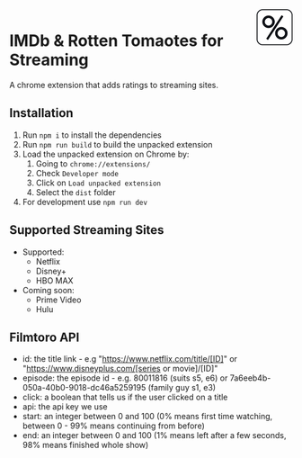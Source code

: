 <img align="right" src="https://github.com/jeremyreist/imdb-rt-streaming/blob/main/listing/64.png" alt="IMDb & Rotten Tomaotes for Streaming">

# IMDb & Rotten Tomaotes for Streaming
A chrome extension that adds ratings to streaming sites.

## Installation
1. Run `npm i` to install the dependencies
2. Run `npm run build` to build the unpacked extension
3. Load the unpacked extension on Chrome by:
    1. Going to `chrome://extensions/`
    2. Check `Developer mode`
    3. Click on `Load unpacked extension`
    4. Select the `dist` folder
4. For development use `npm run dev`

## Supported Streaming Sites
- Supported:
  - Netflix
  - Disney+
  - HBO MAX
- Coming soon: 
  - Prime Video
  - Hulu

## Filmtoro API
- id: the title link - e.g "https://www.netflix.com/title/[ID]" or "https://www.disneyplus.com/[series or movie]/[ID]"
- episode: the episode id - e.g.  80011816 (suits s5, e6) or 7a6eeb4b-050a-40b0-9018-dc46a5259195 (family guy s1, e3)
- click: a boolean that tells us if the user clicked on a title
- api: the api key we use
- start: an integer between 0 and 100 (0% means first time watching, between 0 - 99% means continuing from before)
- end: an integer between 0 and 100 (1% means left after a few seconds, 98% means finished whole show)
